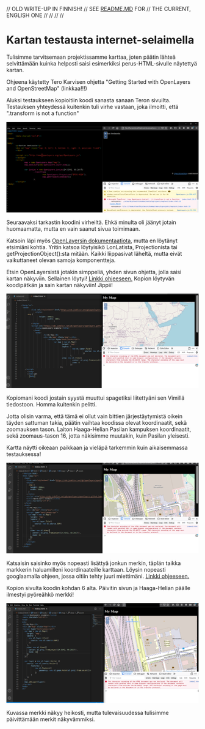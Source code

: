// OLD WRITE-UP IN FINNISH!
// SEE [README.MD](./README.md) FOR
// THE CURRENT, ENGLISH ONE
//
//
//
//





# Kartan testausta internet-selaimella

Tulisimme tarvitsemaan projektissamme karttaa, joten päätin lähteä selvittämään kuinka helposti saisi esimerkiksi perus-HTML-sivulle näytettyä kartan.

Ohjeena käytetty Tero Karvisen ohjetta "Getting Started with OpenLayers and OpenStreetMap" (linkkaa!!!)

Aluksi testaukseen kopioitiin koodi sanasta sanaan Teron sivuilta. Testauksen yhteydessä kuitenkin tuli virhe vastaan, joka ilmoitti, että ".transform is not a function"

![map001](./map001.png)

Seuraavaksi tarkastin koodini virheiltä. Ehkä minulta oli jäänyt jotain huomaamatta, mutta en vain saanut sivua toimimaan.

Katsoin läpi myös [OpenLayersin dokumentaatiota](https://openlayers.org/en/latest/apidoc/), mutta en löytänyt etsimiäni kohtia. Yritin katsoa löytyisikö LonLatista, Projectionista tai getProjectionObject():sta mitään. Kaikki liippasivat läheltä, mutta eivät vaikuttaneet olevan samoja komponentteja.

Etsin OpenLayersistä jotakin simppeliä, yhden sivun ohjetta, jolla saisi kartan näkyviin. Sellainen löytyi! [Linkki ohjeeseen.](https://openlayers.org/en/latest/doc/quickstart.html)
Kopion löytyvän koodipätkän ja sain kartan näkyviin! Jippii!

![map002.png](./map002.png)

Kopiomani koodi jostain syystä muuttui spagetiksi liitettyäni sen Vimillä tiedostoon. Homma kuitenkin pelitti.

Jotta olisin varma, että tämä ei ollut vain bittien järjestäytymistä oikein täyden sattuman takia, päätin vaihtaa koodissa olevat koordinaatit, sekä zoomauksen tason. Laiton Haaga-Helian Pasilan kampuksen koordinaatit, sekä zoomaus-tason 16, jotta näkisimme muutakin, kuin Pasilan yleisesti.

Kartta näytti oikeaan paikkaan ja vieläpä tarkemmin kuin aikaisemmassa testauksessa!

![map003.png](./map003.png)

Katsaisin saisinko myös nopeasti lisättyä jonkun merkin, täplän taikka markkerin haluamilleni koordinaateille karttaan. Löysin nopeasti googlaamalla ohjeen, jossa oltiin tehty juuri miettimäni. [Linkki ohjeeseen.](https://openstreetmap.be/en/projects/howto/openlayers.html)

Kopion sivulta koodin kohdan 6 alta. Päivitin sivun ja Haaga-Helian päälle ilmestyi pyöreähkö merkki!

![map004.png](./map004.png)

Kuvassa merkki näkyy heikosti, mutta tulevaisuudessa tulisimme päivittämään merkit näkyvämmiksi.